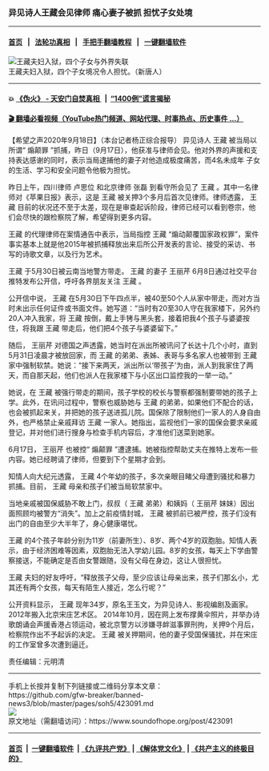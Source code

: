 ### 异见诗人王藏会见律师 痛心妻子被抓 担忧子女处境
------------------------

#### [首页](https://github.com/gfw-breaker/banned-news3/blob/master/README.md) &nbsp;&nbsp;|&nbsp;&nbsp; [法轮功真相](https://github.com/begood0513/basic/blob/master/README.md)  &nbsp;&nbsp;|&nbsp;&nbsp; [手把手翻墙教程](https://github.com/gfw-breaker/guides/wiki)  &nbsp;&nbsp;|&nbsp;&nbsp; [一键翻墙软件](https://github.com/gfw-breaker/nogfw/blob/master/README.md)  



<div><img alt="王藏夫妇入狱，四个子女与外界失联" src="https://img.soundofhope.org/2020-09/thumbnail_d-341-1599515198104.jpg"/>
<br/><figcaption class="caption">
 王藏夫妇入狱，四个子女境况令人担忧。（新唐人）
</figcaption></div><hr/>

#### 💥 [《伪火》 - 天安门自焚真相 ](http://158.247.195.190:10000/videos/blog/weihuo.html)&nbsp; |&nbsp; [“1400例”谎言揭秘  ](http://158.247.195.190:10000/videos/blog/jiexi1400.html)

#### [ 🎬  翻墙必看视频（YouTube热门频道、网站代理、时事热点、历史事件 ...）](https://github.com/gfw-breaker/links/blob/master/banned.md)

<div><div class="Content__Wrapper sc-1bvya0-0 grZQxZ">
 <p class="meta-top">
  <span class="meta">
   【希望之声2020年9月18日】（本台记者杨正综合报导）
  </span>
  异见诗人
  <ok href="/term/13320">
   王藏
  </ok>
  被当局以所谓“
  <ok href="/term/40636">
   煽颠罪
  </ok>
  ”抓捕，昨日（9月17日），他获准与律师会见。他对外界的声援和支持表达感谢的同时，表示当局逮捕他的妻子对他造成极度痛苦，而4名未成年
  <ok href="/term/13462">
   子女
  </ok>
  的生活、学习和安全问题令他极为担忧。
 </p>
 <p>
  昨日上午，四川律师
  <ok href="/term/129936">
   卢思位
  </ok>
  和北京律师
  <ok href="/term/11830">
   张磊
  </ok>
  到看守所会见了
  <ok href="/term/13320">
   王藏
  </ok>
  。其中一名律师对《苹果日报》表示，这是
  <ok href="/term/13320">
   王藏
  </ok>
  被关押3个多月后首次见律师。律师透露，
  <ok href="/term/13320">
   王藏
  </ok>
  目前的状况还不至于太差，现在是审查起诉阶段，律师已经可以看到卷宗，他们会尽快的跟检察院了解，希望得到更多内容。
 </p>
 <div class="AD_Embed__Wrap-sc-1xslmin-0 igMuqX module desktop">
  <div>
  </div>
 </div>
 <p>
  <ok href="/term/13320">
   王藏
  </ok>
  的代理律师在案情通告中表示，当局指控
  <ok href="/term/13320">
   王藏
  </ok>
  “煽动颠覆国家政权罪”，案件事实基本上就是他2015年被抓捕释放出来后所公开发表的言论、接受的采访、书写的诗歌文章，以及行为艺术。
 </p>
 <p>
  <ok href="/term/13320">
   王藏
  </ok>
  于5月30日被云南当地警方带走。
  <ok href="/term/13320">
   王藏
  </ok>
  的妻子
  <ok href="/term/378388">
   王丽芹
  </ok>
  6月8日通过社交平台推特发布公开信，呼吁各界朋友关注
  <ok href="/term/13320">
   王藏
  </ok>
  。
 </p>
 <p>
  公开信中说，
  <ok href="/term/13320">
   王藏
  </ok>
  在5月30日下午四点半，被40至50个人从家中带走，而对方当时未出示任何证件或书面文件。她写道：“当时有20至30人守在我家楼下，另外约20人冲入我家，将
  <ok href="/term/13320">
   王藏
  </ok>
  按倒，戴上手铐与黑头套，接着把我4个孩子与婆婆按住，将我跟
  <ok href="/term/13320">
   王藏
  </ok>
  带走后，他们把4个孩子与婆婆留下。”
 </p>
 <p>
  随后，
  <ok href="/term/378388">
   王丽芹
  </ok>
  对德国之声透露，她当时在派出所被讯问了长达十几个小时，直到5月31日凌晨才被放回家，而
  <ok href="/term/13320">
   王藏
  </ok>
  的弟弟、表姊、表哥与多名家人也被带到
  <ok href="/term/13320">
   王藏
  </ok>
  家中强制软禁。她说：“接下来两天，派出所以‘带孩子’为由，派人到我家住了两天，而自那天起，他们也派人在我家楼下与小区出口监控我的一举一动。”
 </p>
 <p>
  她说，在
  <ok href="/term/13320">
   王藏
  </ok>
  被强行带走的期间，孩子学校的校长与警察都强制要带她的孩子上学。此外，在讯问过程中，警察也威胁她与
  <ok href="/term/13320">
   王藏
  </ok>
  的弟弟，如果他们不配合的话，也会被抓起来关，并把她的孩子送进孤儿院。国保除了限制他们一家人的人身自由外，也严格禁止亲戚拜访
  <ok href="/term/13320">
   王藏
  </ok>
  一家人。她指出，监视他们一家的国保会要求亲戚登记，并对他们进行搜身与检查手机内容后，才准他们送菜到她家。
 </p>
 <p>
  6月17日，
  <ok href="/term/378388">
   王丽芹
  </ok>
  也被控“
  <ok href="/term/40636">
   煽颠罪
  </ok>
  ”遭逮捕。她被指控帮助丈夫在推特上发布一些内容。她已经聘请了律师，但要到下个星期才会到。
 </p>
 <p>
  知情人向大纪元透露，
  <ok href="/term/13320">
   王藏
  </ok>
  4个年幼的孩子，多次亲眼目睹父母遭到骚扰和暴力抓捕。目前，
  <ok href="/term/13320">
   王藏
  </ok>
  母亲和孩子们被当局软禁家中。
 </p>
 <p>
  当地亲戚被国保威胁不敢上门，叔叔（
  <ok href="/term/13320">
   王藏
  </ok>
  弟弟）和姨妈（
  <ok href="/term/378388">
   王丽芹
  </ok>
  妹妹）因出面照顾均被警方“消失”。加上之前疫情封城，
  <ok href="/term/13320">
   王藏
  </ok>
  被抓前已被严控，孩子们没有出门的自由至少大半年了，身心健康堪忧。
 </p>
 <p>
  <ok href="/term/13320">
   王藏
  </ok>
  的4个孩子年龄分别为11岁（前妻所生）、8岁、两个4岁的双胞胎。知情人表示，由于经济困难等因素，双胞胎无法入学幼儿园。8岁的女孩，每天上下学由警察接送，不能确定是否由女警跟随，没有父母在身边，这让人很担忧。
 </p>
 <p>
  <ok href="/term/13320">
   王藏
  </ok>
  夫妇的好友呼吁，“释放孩子父母，至少应该让母亲出来，孩子们那幺小，尤其还有两个女孩，每天有陌生人接近，怎么行呢？”
 </p>
 <p>
  公开资料显示，
  <ok href="/term/13320">
   王藏
  </ok>
  现年34岁，原名王玉文，为异见诗人、影视编剧及画家。 2012年搬入北京宋庄艺术区。 2014年10月，因在网上发布撑黄伞照片，并举办诗歌朗诵会声援香港占领运动，被北京警方以涉嫌寻衅滋事罪刑拘，关押9个月后，检察院作出不予起诉的决定。
  <ok href="/term/13320">
   王藏
  </ok>
  被关押期间，他的妻子受国保骚扰，并在宋庄的工作室曾多次遭到逼迁。
 </p>
 <p class="meta-btm">
  责任编辑：元明清
 </p>
</div>
</div>
<hr/>
手机上长按并复制下列链接或二维码分享本文章：<br/>
https://github.com/gfw-breaker/banned-news3/blob/master/pages/soh5/423091.md <br/>
<a href='https://github.com/gfw-breaker/banned-news3/blob/master/pages/soh5/423091.md'><img src='https://github.com/gfw-breaker/banned-news3/blob/master/pages/soh5/423091.md.png'/></a> <br/>
原文地址（需翻墙访问）：https://www.soundofhope.org/post/423091


------------------------
#### [首页](https://github.com/gfw-breaker/banned-news3/blob/master/README.md) &nbsp;|&nbsp; [一键翻墙软件](https://github.com/gfw-breaker/nogfw/blob/master/README.md) &nbsp;| [《九评共产党》](https://github.com/gfw-breaker/9ping.md/blob/master/README.md#九评之一评共产党是什么) | [《解体党文化》](https://github.com/gfw-breaker/jtdwh.md/blob/master/README.md) | [《共产主义的终极目的》](https://github.com/gfw-breaker/gczydzjmd.md/blob/master/README.md)


<img src='http://gfw-breaker.win/banned-news3/pages/soh5/423091.md' width='0px' height='0px'/>